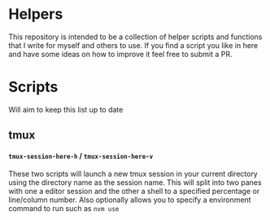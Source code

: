 # Helpers
This repository is intended to be a collection of helper scripts and functions that I write for myself and others to use.
If you find a script you like in here and have some ideas on how to improve it feel free to submit a PR.

# Scripts
Will aim to keep this list up to date

## tmux
#### `tmux-session-here-h` / `tmux-session-here-v`
These two scripts will launch a new tmux session in your current directory using the directory name as the session name.
This will split into two panes with one a editor session and the other a shell to a specified percentage or line/column number.
Also optionally allows you to specify a environment command to run such as `nvm use`

